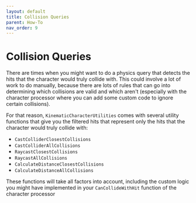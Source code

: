 ```yaml
---
layout: default
title: Collision Queries
parent: How-To
nav_order: 9
---
```


# Collision Queries
There are times when you might want to do a physics query that detects the hits that the character would truly collide with. This could involve a lot of work to do manually, because there are lots of rules that can go into determining which collisions are valid and which aren't (especially with the character processor where you can add some custom code to ignore certain collisions).

For that reason, `KinematicCharacterUtilities` comes with several utility functions that give you the filtered hits that represent only the hits that the character would truly collide with:
* `CastColliderClosestCollisions`
* `CastColliderAllCollisions`
* `RaycastClosestCollisions`
* `RaycastAllCollisions`
* `CalculateDistanceClosestCollisions`
* `CalculateDistanceAllCollisions`

These functions will take all factors into account, including the custom logic you might have implemented in your `CanCollideWithHit` function of the character processor